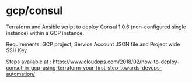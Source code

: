 # gcp/consul
Terraform and Ansible script to deploy Consul 1.0.6 (non-configured single instance) within a GCP instance.

Requirements: GCP project, Service Account JSON file and Project wide SSH Key

Steps available at : https://www.cloudops.com/2018/02/how-to-deploy-consul-in-gcp-using-terraform-your-first-step-towards-devops-automation/
